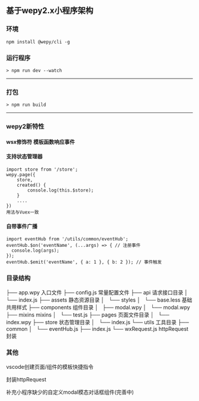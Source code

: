 ## 基于wepy2.x小程序架构


### 环境

    npm install @wepy/cli -g

### 运行程序

    > npm run dev --watch

---------

### 打包
    > npm run build

---------
### wepy2新特性

#### wsx修饰符 模板函数响应事件

#### 支持状态管理器

    import store from '/store';
    wepy.page({
        store,
        created() {
            console.log(this.$store);
        }
        ....
    })
    用法与Vuex一致

#### 自带事件广播

    import eventHub from '/utils/common/eventHub';
    eventHub.$on('eventName', (...args) => { // 注册事件
      console.log(args);
    });
    eventHub.$emit('eventName', { a: 1 }, { b: 2 }); // 事件触发

### 目录结构

├── app.wpy                         入口文件
├── config.js                       常量配置文件
├── api                             请求接口目录
│   └── index.js
├── assets                          静态资源目录
│   └── styles
│       └── base.less               基础共用样式
├── components                      组件目录
│   ├── modal.wpy
│   └── modal.wpy
├── mixins                          mixins
│   └── test.js
├── pages                           页面文件目录
│   └── index.wpy
├── store                           状态管理目录
│   └── index.js
└── utils                           工具目录
    ├── common
    │   └── eventHub.js
    ├── index.js
    └── wxRequest.js                httpRequest封装

### 其他

vscode创建页面/组件的模板快捷指令

封装httpRequest

补充小程序缺少的自定义modal模态对话框组件(完善中)


